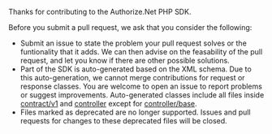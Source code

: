 Thanks for contributing to the Authorize.Net PHP SDK.

Before you submit a pull request, we ask that you consider the following:

- Submit an issue to state the problem your pull request solves or the funtionality that it adds. We can then advise on the feasability of the pull request, and let you know if there are other possible solutions.
- Part of the SDK is auto-generated based on the XML schema. Due to this auto-generation, we cannot merge contributions for request or response classes. You are welcome to open an issue to report problems or suggest improvements. Auto-generated classes include all files inside [contract/v1](https://github.com/AuthorizeNet/sdk-php/tree/master/lib/net/authorize/api/contract/v1)  and [controller](https://github.com/AuthorizeNet/sdk-php/tree/master/lib/net/authorize/api/controller) except for [controller/base](https://github.com/AuthorizeNet/sdk-php/tree/master/lib/net/authorize/api/controller/base).
- Files marked as deprecated are no longer supported. Issues and pull requests for changes to these deprecated files will be closed.